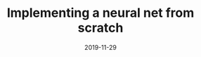 ---
tags:
- AI & Machine Learning
- Python
title: Implementing a neural net from scratch
date: 2019-11-29
image: "/assets/images/nn-2.png"
caption: "image courtesy of 3B1B"
excerpt: To get a better grasp of deep learning I implemented a neural net from scratch,
  using only numpy.
code: https://github.com/Armandpl/nn_from_scratch
external_link: ''
external_link_name: ''
read_more_bypass: https://github.com/Armandpl/nn_from_scratch

---